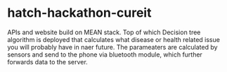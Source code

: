 # hatch-hackathon-cureit
APIs and website build on MEAN stack. Top of which Decision tree algorithm is deployed that calculates what disease or health related issue you will probably have in naer future. The parameaters are calculated by sensors and send to the phone via bluetooth module, which further forwards data to the server.
